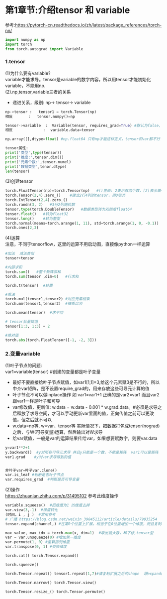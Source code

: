 
# 第1章节:介绍tensor 和 variable  

参考:https://pytorch-cn.readthedocs.io/zh/latest/package_references/torch-nn/   

```py
import numpy as np
import torch
from torch.autograd import Variable
```

### 1.tensor  
(1)为什么要有variable?  
variable才能求导。tensor是variable的数字内容，所以用tensor才能初始化variable，不能用np.  
(2).np,tensor,variable三者的关系  
- 递进关系，级别: np-> tensor-> variable  
```py 
np->tensor :   tensor1 = torch.Tensor(np)   
相反       :   tensor.numpy()=np  

tensor->variable  :  Variable(tensor, requires_grad=True) #默认为false，则不可求导变量
相反              :  variable.data=tensor

np.array([],dtype=float) #np.float64 只有np才能这样定义，tensor和var都不行

tensor属性:
print('类型',type(tensor))   
print('维度:',tensor.dim())  
print('元素个数:',tensor.numel)  
print('数据类型',tenor.dtype)  
len(tensor)

```

(3)创建tensor  
```py
torch.FloatTensor(np)=torch.Tensor(np)   #()里面: 2表示有两个数，[2]表示单一个数2，np.array([[2]])输入是多少维，tensor就是多少维度   默认float32
torch.Tensor(2,4).zero_()    #建立2行4列的tensor，用0填充
torch.IntTensor(2,4).zero_()
torch.randn(3, 2)   #3行2列随机数
tensor.type(torch.DoubleTensor)   #数据类型转为双精度float64
tensor.float()   #转为float32
tensor.long()    #转为整型
torch.normal(means=torch.arange(1, 11), std=torch.arange(1, 0, -0.1))
torch.ones(2,3)
```
(4)运算  
注意，不同于tensorflow，这里的运算不用启动图，直接像python一样运算  
```py
#加法  减法类似
tensor+tensor  

#内部求和
torch.sum()   #整个矩阵求和
torch.sum(tensor ,dim=0)   #行求和

torch.t(tensor)  #转置

#乘法
torch.mul(tensor1,tensor2) #对应元素相乘
torch.mm(tensor1,tensor2)  #横乘以竖

torch.mean(tensor)  #求平均

# tensor批量赋值
tensor[1:3, 1:3] = 2

#绝对值
torch.abs(torch.FloatTensor([-1, -2, 3]))
```

### 2.变量variable  
(1)叶子节点的问题:  
var1=variable(tensor)   #创建的变量都是叶子变量  

- 最好不要直接给叶子节点赋值，如var1[1,1]=3,给这个元素赋3是不行的，所以中介var矩阵，是不设置require_grad的，用来存放这些可导元计算的值  
- 叶子节点不可以做inplace操作  如 var1=var1+1   正确的是var2=var1 而且var2跟var1一样是叶子和可导  
- var修改值，更新值: w.data = w.data - 0.001 * w.grad.data。#必须是求导之后释放了求导空间，才可以手动更新var里面的值，正向传值之前可以更改值，但之后就不可以
- w.data=np等, w=var，tensor等
实际情况下，把数据打包成tensor(nograd)之后，与W(可导变量)运算，然后输出对W求导
- 给var赋值，一般是var的运算结果传给var，如果想要赋数字，则要var.data 
```py
y=var1**2+1
y.backward()  #y对所有可导元求导 并且y只能是一个数，不能是矩阵  var1可以是矩阵
var1.grad    #y对var求导得到的值


非叶子var=叶子var.clone()
var.is_leaf #判断是否叶子节点
var.requires_grad  #判断是否可导变量

```

(2)操作  
https://zhuanlan.zhihu.com/p/31495102
参考此维度操作
```py
variable.squeeze()  #把维度为1 的维度去掉
var.view(3,-1) 	#维度转化
(时间，i , j )  #常用参考 
# 广播 https://blog.csdn.net/weixin_39845112/article/details/79935254
tensor.expand(channel,) #在第0个位置上扩展，相当于在0位置增加一个维度，而且复制channel份  称为广播

max_value, max_idx = torch.max(x, dim=1)  #取出最大数，和下标,tensor型
var = var.unsqueeze(0) #增加第一维度
var.permute(1, 0) #重新排列维度
var.transpose(0, 1) #交换维度

torch.cat() torch.Tensor.expand()

torch.squeeze() 

torch.Tensor.repeat() tensor1.repeat(1,7)#填复制扩展之后的shape  跟expand的用法几乎一样，expand是复制张量，repeat是复制张量数据

torch.Tensor.narrow() torch.Tensor.view()

torch.Tensor.resize_() torch.Tensor.permute()


```





















